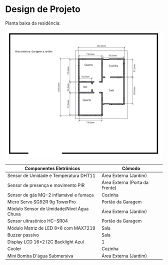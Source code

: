 # Design de Projeto

Planta baixa da residência:

![](./figuras/NOVAplantabaixa.png)

|  Componentes Eletrônicos                           | Cômodo     |
| -------------------------------------------------- | ---------- |
| Sensor de Umidade e Temperatura DHT11 |      Área Externa (Jardim)    |
| Sensor de presença e movimento PIR |      Área Externa (Porta da Frente)     |
| Sensor de gás MQ-2 inflamável e fumaça |      Cozinha     |
| Micro Servo SG92R 9g TowerPro |     Portão da Garagem    |
| Módulo Sensor de Umidade/Nível Água Chuva |      Área Externa (Jardim)     |
| Sensor ultrasônico HC-SR04 |      Portão da Garagem       |
| Módulo Matriz de LED 8×8 com MAX7219 |      Sala    |
| Buzzer passivo |      Sala     |
| Display LCD 16×2 I2C Backlight Azul |      1     |
| Cooler |      Cozinha     |
| Mini Bomba D'água Submersiva |      Área Externa (Jardim)     |
